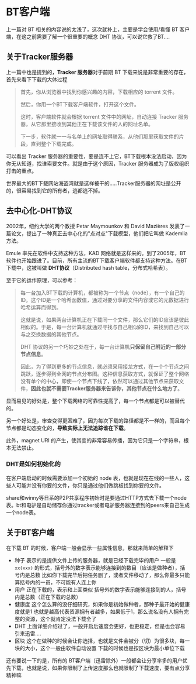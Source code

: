 # BT客户端

上一篇对 BT 相关的内容说的太浅了，这次就补上，主要是学会使用/看懂 BT 客户端，在这之前需要了解一个很重要的概念 DHT 协议，可以说它救了BT....

## 关于Tracker服务器

上一篇中也是提到的，**Tracker 服务器**对于前期 BT 下载来说是非常重要的存在，首先来看下下载的大体过程

>   首先，你从浏览器中找到你感兴趣的内容，下载相应的 torrent 文件。
>
>   然后，你用一个BT下载客户端软件，打开这个文件。
>
>   这时，客户端软件就会根据 torrent 文件中的网址，自动连接 Tracker 服务器，从它那里接收到其他正在下载该文件的人的网址名单。
>
>   下一步，软件就一一与名单上的网址取得联系，从他们那里获取文件的片段，直到整个下载完成。

可以看出 Tracker 服务器的重要性，要是连不上它，BT下载根本没法启动，因为你无从知道，找谁索要文件。就是由于这个原因，Tracker 服务器成为了版权组织打击的重点。

世界最大的BT下载网站海盗湾就是这样被干的.....Tracker服务器的网址是公开的，很容易找到它的所有者，逃都逃不掉。

## 去中心化-DHT协议

2002年，纽约大学的两个教授 Petar Maymounkov 和 David Mazières 发表了一篇论文，提出了一种真正去中心化的"点对点"下载模型，他们把它叫做 Kademlia 方法。

Emule 率先在软件中支持这种方法，KAD 网络就是这样来的。到了2005年，BT软件也开始跟进了。目前，所有主流的BT下载客户端软件都支持这种方法。在BT下载中，这被叫做 **DHT协议**（Distributed hash table，分布式哈希表）。

至于它的运作原理，可以参考：

>   每一台加入BT下载的计算机，都被称为一个节点（node），有一个自己的ID。这个ID是一个哈希函数值，通过对要分享的文件内容或它的元数据进行哈希运算而得到。
>
>   这就是说，如果两台计算机正在下载同一个文件，那么它们的ID应该是彼此相似的。于是，每一台计算机就通过寻找与自己相似的ID，来找到自己可以与之交换数据的其他节点。
>
>   DHT 协议的另一个巧妙之处在于，每一台计算机**只保留自己附近的一部分节点信息**。
>
>   因此，为了得到更多的节点信息，就必须采用接龙方式，在一个个节点之间跳跃，逐步得到全网的节点分布图。这种信息获取方式，就保证了整个网络没有单个的中心，即使一个节点下线了，依然可以通过其他节点来获取文件，**因此也就不需要Tracker服务器来告诉你，其他节点在什么地方了**。

显而易见的好处是，整个下载网络的可靠性提高了，每一个节点都是可以被替代的。

另一个好处是，审查变得更困难了，因为每次下载的路径都是不一样的，而且每个节点都是动态变化的，**导致实际上无法追踪谁在下载**。

此外，magnet URI 的产生，使其变的非常容易传播，因为它只是一个字符串，根本无法禁止。

### DHT是如何初始化的

在客户端启动的时候需要添加一个初始的 node 表，也就是现在在线的一些人，这些人可能并没有你要的文件，你只是通过他们做跳板找到你要的文件。

share和winny等日系的P2P共享程序初始时是要通过HTTP方式去下载一个node表。bt和电驴是自动储存你通过tracker或者电驴服务器连接到的peers来自己生成一个node表。

## 关于BT客户端

在下载 BT 的时候，客户端一般会显示一些属性信息，那就来简单的解释下

-   种子
    表示的是提供文件上传的服务器，就是已经下载完毕的用户
    一般是 `xx(xxx)` 的形式，括号外的数字表示能够连接到的数目（应该是做种者），括号内是总数
    比如你下载完毕后把任务删了，或者文件移动了，那么你最多只能算括号内的一员，不可能有人连上你
-   用户
    正在下载的，表示和上面类似
    括号外的数字表示能够连接到的人，括号内是总数（正在下载的总数）
-   健康度
    这个怎么算的没仔细研究，如果你是初始做种者，那种子最开始的健康度就是1
    也就是越高代表资源拥有者越多，如果低于1，那么说名没有人拥有完整的资源，这个就肯定没法下载全了
-   DHT
    上面详细介绍过了，一般开启后速度会更好，也更稳定，但是也会容易引来迅雷....
-   区块
    这个在做种的时候会让你选择，也就是文件会被分（切）为很多块，每一块的大小，这个一般由软件自动设置
    下载的时候也是按区块为最小单位下载

还有要说一下的是，所有的 BT客户端（迅雷除外）一般都会让分享率多的用户优先下载，也就是说，如果你限制了上传速度那么也就限制了下载速度，要有点分享精神嘛